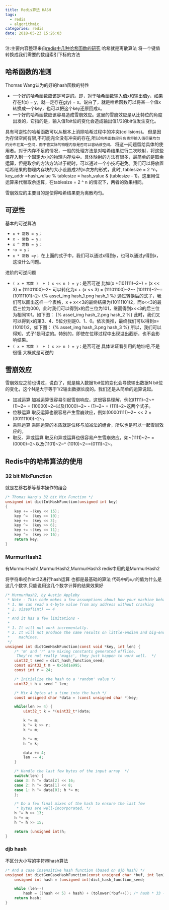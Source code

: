 ```yaml
---
title: Redis算法 HASH
tags:
  - redis
  - algorithmic
categories: redis
date: 2018-05-23 15:26:03
---
```


注:主要内容整理来自[redis中几种哈希函数的研究](https://blog.csdn.net/jasper_xulei/article/details/18364313)
哈希就是离散算法
将一个键值转换成我们需要的数组索引下标的方法
<!-- more -->

## 哈希函数的准则

Thomas Wang认为的好的hash函数的特性
- 一个好的哈希函数应该是可逆的。即，对于哈希函数输入值x和输出值y，如果存在f(x) = y，就一定存在g(y) = x。说白了，就是哈希函数可以将某一个值x转换成一个key，也可以把这个key还原回成x。
- 一个好的哈希函数应该容易造成雪崩效应。这里的雪崩效应是从比特位的角度出发的，它指的是，输入值1bit位的变化会造成输出值1/2的bit位发生变化。

具有可逆性的哈希函数可以从根本上消除哈希过程中的冲突(collisions)。
但是因为存储空间有限,不可能完全没有冲突的存在,所以`哈希函数应只负责将输入值尽量均匀的分布在某一空间，而不管实际的物理内存是否可以容纳该空间。`
将这一问题留给具体的使用者。对于内存不足的情况，一般的处理方法是对哈希结果进行二次映射，将这些值存入到一个固定大小的物理内存块中。具体映射的方法有很多，最简单的是取余运算，但是取余的方法方法过于耗时，可以通过一个小技巧避免。我们可以将放置哈希结果的物理内存块的大小设置成2的n次方的形式，此时, tablesize = 2 ^n，key_addr =hash_value % tablesize = hash_value & (tablesize - 1)。这里用位运算来代替取余运算，在tablesize = 2 ^ n 的情况下，两者的效果相同。

雪崩效应的主要目的是使得哈希结果更为离散均匀。

## 可逆性

基本的可逆算法
- `x + 常数 = y；`
- `x - 常数 = y；`
- `x ^ 常数 = y；`
- `~x = y；`
- `x * 常数 =y；`
在上面的式子中，我们可以通过x得到y，也可以通过y得到x，这没什么问题。

进阶的可逆问题
- `( x + 常数 )  + ( x << n ) = y；`是否可逆
比如(x +(101111)~2~) + (x << 3) = (11101100)~2~
可以转化为x + (x << 3) = (11101100)~2~- (101111)~2~= (10111101)~2~
{% asset_img hash_1.png hash_1 %}
通过转换后的式子，我们可以画出这样一个表格，x + x<<3的最终结果为(10111101)2，而x<<3的最后三位为000，此时我们可以得到x的后三位为101，继而得到x<<3的后三位为相同101。如下图：
{% asset_img hash_2.png hash_2 %}
此时，我们又可以得到x的第3、4、5位分别是0、1、0。依次类推，最终我们可以得到x=(10101)2，如下图：
{% asset_img hash_3.png hash_3 %}
所以，我们可以得知，式子1是可逆的。特别的，即使在位移过程中出现溢出截断，也不会影响结果。
- `( x + 常数 )  + ( x >> n ) = y；`是否可逆
具体论证看引用的地址吧,不是很懂
大概就是可逆的

## 雪崩效应

雪崩效应之前也讲过，说白了，就是输入数据1bit位的变化会导致输出数据N bit位的变化，这个N是大于等于1/2输出数据长度的。我们还是从简单的运算说起。

- 加减运算
加减运算很容易引起雪崩响应，这很容易理解，例如(1111)~2~+ (1)~2~ = (10000)~2~以及(1000)~2~ - (1)~2~ = (111)~2~这两个式子。
- 位移运算
取反运算也很容易产生雪崩效应，例如(00001111)~2~ << 2 = (00111100)~2~。
- 乘除运算
乘除运算的本质就是位移与加减法的组合，所以也是可以一起雪崩效应的。
- 取反、异或运算
取反和异或运算也很容易产生雪崩效应，如~(1111)~2~ =(0000)~2~以及(1101)~2~^ (1010)~2~=(0111)~2~。

## Redis中的哈希算法的使用

### 32 bit MixFunction

就是左移右移等基本操作的组合

```c
/* Thomas Wang's 32 bit Mix Function */
unsigned int dictIntHashFunction(unsigned int key)
{
    key += ~(key << 15);
    key ^=  (key >> 10);
    key +=  (key << 3);
    key ^=  (key >> 6);
    key += ~(key << 11);
    key ^=  (key >> 16);
    return key;
}
```

### MurmurHash2

有MurmurHash1,MurmurHash2,MurmurHash3
redis中用的是MurmurHash2

将字符串视作int32进行hash运算
也都是最基础的算法
代码中的`m`,`r`的值为什么是这几个数字,只能说用这几个数字计算的结果效果好

```c
/* MurmurHash2, by Austin Appleby
 * Note - This code makes a few assumptions about how your machine behaves -
 * 1. We can read a 4-byte value from any address without crashing
 * 2. sizeof(int) == 4
 *
 * And it has a few limitations -
 *
 * 1. It will not work incrementally.
 * 2. It will not produce the same results on little-endian and big-endian
 *    machines.
 */
unsigned int dictGenHashFunction(const void *key, int len) {
    /* 'm' and 'r' are mixing constants generated offline.
     They're not really 'magic', they just happen to work well.  */
    uint32_t seed = dict_hash_function_seed;
    const uint32_t m = 0x5bd1e995;
    const int r = 24;

    /* Initialize the hash to a 'random' value */
    uint32_t h = seed ^ len;

    /* Mix 4 bytes at a time into the hash */
    const unsigned char *data = (const unsigned char *)key;

    while(len >= 4) {
        uint32_t k = *(uint32_t*)data;

        k *= m;
        k ^= k >> r;
        k *= m;

        h *= m;
        h ^= k;

        data += 4;
        len -= 4;
    }

    /* Handle the last few bytes of the input array  */
    switch(len) {
    case 3: h ^= data[2] << 16;
    case 2: h ^= data[1] << 8;
    case 1: h ^= data[0]; h *= m;
    };

    /* Do a few final mixes of the hash to ensure the last few
     * bytes are well-incorporated. */
    h ^= h >> 13;
    h *= m;
    h ^= h >> 15;

    return (unsigned int)h;
}
```

### djb hash

不区分大小写的字符串hash算法

```c
/* And a case insensitive hash function (based on djb hash) */
unsigned int dictGenCaseHashFunction(const unsigned char *buf, int len) {
    unsigned int hash = (unsigned int)dict_hash_function_seed;

    while (len--)
        hash = ((hash << 5) + hash) + (tolower(*buf++)); /* hash * 33 + c */
    return hash;
}
```
